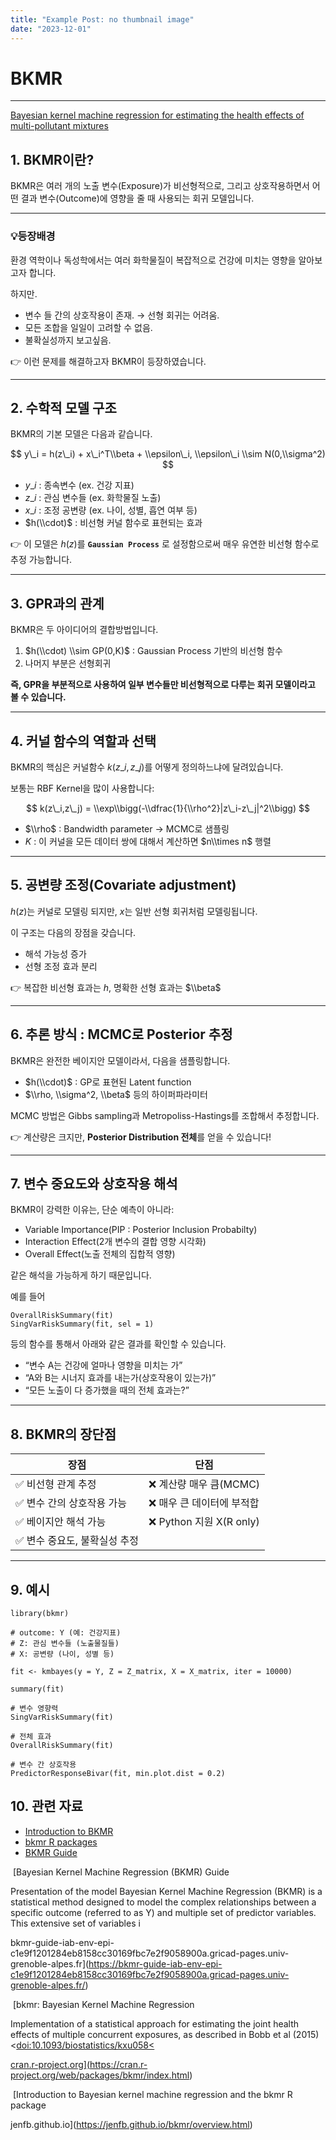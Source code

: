 ```yaml
---
title: "Example Post: no thumbnail image"
date: "2023-12-01"
---
```


# BKMR

<script>MathJax = { tex: { inlineMath: [['$', '$'], ['\\(', '\\)']] }, svg: { fontCache: 'global' } };</script><script type="text/javascript" src="https://cdn.jsdelivr.net/npm/mathjax@3/es5/tex-svg.js"></script>

---

[Bayesian kernel machine regression for estimating the health effects of multi-pollutant mixtures](https://academic.oup.com/biostatistics/article/16/3/493/269719)

## 1\. BKMR이란?

BKMR은 여러 개의 노출 변수(Exposure)가 비선형적으로, 그리고 상호작용하면서 어떤 결과 변수(Outcome)에 영향을 줄 때 사용되는 회귀 모델입니다.

---

### 💡등장배경

환경 역학이나 독성학에서는 여러 화학물질이 복잡적으로 건강에 미치는 영향을 알아보고자 합니다.

하지만.

-   변수 들 간의 상호작용이 존재. → 선형 회귀는 어려움.
-   모든 조합을 일일이 고려할 수 없음.
-   불확실성까지 보고싶음.

👉 이런 문제를 해결하고자 BKMR이 등장하였습니다.

---

## 2\. 수학적 모델 구조

BKMR의 기본 모델은 다음과 같습니다.

$$  
y\_i = h(z\_i) + x\_i^T\\beta + \\epsilon\_i, \\epsilon\_i \\sim N(0,\\sigma^2)  
$$

-   $y\_i$ : 종속변수 (ex. 건강 지표)
-   $z\_i$ : 관심 변수들 (ex. 화학물질 노출)
-   $x\_i$ : 조정 공변량 (ex. 나이, 성별, 흡연 여부 등)
-   $h(\\cdot)$ : 비선형 커널 함수로 표현되는 효과

👉 이 모델은 $h(z)$를 **`Gaussian Process`** 로 설정함으로써 매우 유연한 비선형 함수로 추정 가능합니다.

---

## 3\. GPR과의 관계

BKMR은 두 아이디어의 결합방법입니다.

1.  $h(\\cdot) \\sim GP(0,K)$ : Gaussian Process 기반의 비선형 함수
2.  나머지 부분은 선형회귀

**즉, GPR을 부분적으로 사용하여 일부 변수들만 비선형적으로 다루는 회귀 모델이라고 볼 수 있습니다.**

---

## 4\. 커널 함수의 역할과 선택

BKMR의 핵심은 커널함수 $k(z\_i, z\_j)$를 어떻게 정의하느냐에 달려있습니다.

보통는 RBF Kernel을 많이 사용합니다:

$$  
k(z\_i,z\_j) = \\exp\\bigg(-\\dfrac{1}{\\rho^2}|z\_i-z\_j|^2\\bigg)  
$$

-   $\\rho$ : Bandwidth parameter → MCMC로 샘플링
-   $K$ : 이 커널을 모든 데이터 쌍에 대해서 계산하면 $n\\times n$ 행렬

---

## 5\. 공변량 조정(Covariate adjustment)

$h(z)$는 커널로 모델링 되지만, $x$는 일반 선형 회귀처럼 모델링됩니다.

이 구조는 다음의 장점을 갖습니다.

-   해석 가능성 증가
-   선형 조정 효과 분리

👉 복잡한 비선형 효과는 $h$, 명확한 선형 효과는 $\\beta$

---

## 6\. 추론 방식 : MCMC로 Posterior 추정

BKMR은 완전한 베이지안 모델이라서, 다음을 샘플링합니다.

-   $h(\\cdot)$ : GP로 표현된 Latent function
-   $\\rho, \\sigma^2, \\beta$ 등의 하이퍼파라미터

MCMC 방법은 Gibbs sampling과 Metropoliss-Hastings를 조합해서 추정합니다.

👉 계산량은 크지만, **Posterior Distribution 전체**를 얻을 수 있습니다!

---

## 7\. 변수 중요도와 상호작용 해석

BKMR이 강력한 이유는, 단순 예측이 아니라:

-   Variable Importance(PIP : Posterior Inclusion Probabilty)
-   Interaction Effect(2개 변수의 결합 영향 시각화)
-   Overall Effect(노출 전체의 집합적 영향)

같은 해석을 가능하게 하기 때문입니다.

예를 들어

```
OverallRiskSummary(fit)
SingVarRiskSummary(fit, sel = 1)
```

등의 함수를 통해서 아래와 같은 결과를 확인할 수 있습니다.

-   “변수 A는 건강에 얼마나 영향을 미치는 가”
-   “A와 B는 시너지 효과를 내는가(상호작용이 있는가)”
-   “모든 노출이 다 증가했을 때의 전체 효과는?”

---

## 8\. BKMR의 장단점

| 장점 | 단점 |
| --- | --- |
| ✅ 비선형 관계 추정 | ❌ 계산량 매우 큼(MCMC) |
| ✅ 변수 간의 상호작용 가능 | ❌ 매우 큰 데이터에 부적합 |
| ✅ 베이지안 해석 가능 | ❌ Python 지원 X(R only) |
| ✅ 변수 중요도, 불확실성 추정 |   |

---

## 9\. 예시

```
library(bkmr)

# outcome: Y (예: 건강지표)
# Z: 관심 변수들 (노출물질들)
# X: 공변량 (나이, 성별 등)

fit <- kmbayes(y = Y, Z = Z_matrix, X = X_matrix, iter = 10000)

summary(fit)

# 변수 영향력
SingVarRiskSummary(fit)

# 전체 효과
OverallRiskSummary(fit)

# 변수 간 상호작용
PredictorResponseBivar(fit, min.plot.dist = 0.2)
```

## 10\. 관련 자료

-   [Introduction to BKMR](https://jenfb.github.io/bkmr/overview.html)
-   [bkmr R packages](https://cran.r-project.org/web/packages/bkmr/index.html)
-   [BKMR Guide](https://bkmr-guide-iab-env-epi-c1e9f1201284eb8158cc30169fbc7e2f9058900a.gricad-pages.univ-grenoble-alpes.fr/)

 [Bayesian Kernel Machine Regression (BKMR) Guide

Presentation of the model Bayesian Kernel Machine Regression (BKMR) is a statistical method designed to model the complex relationships between a specific outcome (referred to as Y) and multiple set of predictor variables. This extensive set of variables i

bkmr-guide-iab-env-epi-c1e9f1201284eb8158cc30169fbc7e2f9058900a.gricad-pages.univ-grenoble-alpes.fr](https://bkmr-guide-iab-env-epi-c1e9f1201284eb8158cc30169fbc7e2f9058900a.gricad-pages.univ-grenoble-alpes.fr/)

 [bkmr: Bayesian Kernel Machine Regression

Implementation of a statistical approach for estimating the joint health effects of multiple concurrent exposures, as described in Bobb et al (2015) <<a href="https://doi.org/10.1093%2Fbiostatistics%2Fkxu058" target="\_top">doi:10.1093/biostatistics/kxu058<

cran.r-project.org](https://cran.r-project.org/web/packages/bkmr/index.html)

 [Introduction to Bayesian kernel machine regression and the bkmr R package

jenfb.github.io](https://jenfb.github.io/bkmr/overview.html)